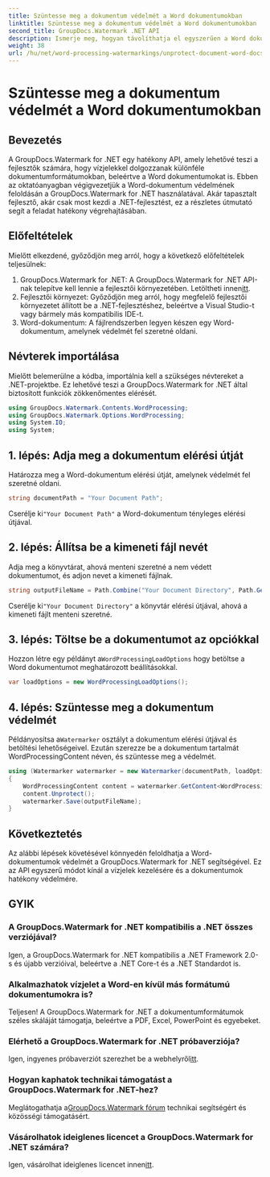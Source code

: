 ```yaml
---
title: Szüntesse meg a dokumentum védelmét a Word dokumentumokban
linktitle: Szüntesse meg a dokumentum védelmét a Word dokumentumokban
second_title: GroupDocs.Watermark .NET API
description: Ismerje meg, hogyan távolíthatja el egyszerűen a Word dokumentumok védelmét a GroupDocs.Watermark for .NET segítségével. Kövesse lépésenkénti útmutatónkat.
weight: 38
url: /hu/net/word-processing-watermarkings/unprotect-document-word-docs/
---
```


# Szüntesse meg a dokumentum védelmét a Word dokumentumokban

## Bevezetés
A GroupDocs.Watermark for .NET egy hatékony API, amely lehetővé teszi a fejlesztők számára, hogy vízjelekkel dolgozzanak különféle dokumentumformátumokban, beleértve a Word dokumentumokat is. Ebben az oktatóanyagban végigvezetjük a Word-dokumentum védelmének feloldásán a GroupDocs.Watermark for .NET használatával. Akár tapasztalt fejlesztő, akár csak most kezdi a .NET-fejlesztést, ez a részletes útmutató segít a feladat hatékony végrehajtásában.
## Előfeltételek
Mielőtt elkezdené, győződjön meg arról, hogy a következő előfeltételek teljesülnek:
1.  GroupDocs.Watermark for .NET: A GroupDocs.Watermark for .NET API-nak telepítve kell lennie a fejlesztői környezetében. Letöltheti innen[itt](https://releases.groupdocs.com/Watermark/net/).
2. Fejlesztői környezet: Győződjön meg arról, hogy megfelelő fejlesztői környezetet állított be a .NET-fejlesztéshez, beleértve a Visual Studio-t vagy bármely más kompatibilis IDE-t.
3. Word-dokumentum: A fájlrendszerben legyen készen egy Word-dokumentum, amelynek védelmét fel szeretné oldani.

## Névterek importálása
Mielőtt belemerülne a kódba, importálnia kell a szükséges névtereket a .NET-projektbe. Ez lehetővé teszi a GroupDocs.Watermark for .NET által biztosított funkciók zökkenőmentes elérését.
```csharp
using GroupDocs.Watermark.Contents.WordProcessing;
using GroupDocs.Watermark.Options.WordProcessing;
using System.IO;
using System;
```
## 1. lépés: Adja meg a dokumentum elérési útját
Határozza meg a Word-dokumentum elérési útját, amelynek védelmét fel szeretné oldani.
```csharp
string documentPath = "Your Document Path";
```
 Cserélje ki`"Your Document Path"` a Word-dokumentum tényleges elérési útjával.
## 2. lépés: Állítsa be a kimeneti fájl nevét
Adja meg a könyvtárat, ahová menteni szeretné a nem védett dokumentumot, és adjon nevet a kimeneti fájlnak.
```csharp
string outputFileName = Path.Combine("Your Document Directory", Path.GetFileName(documentPath));
```
 Cserélje ki`"Your Document Directory"` a könyvtár elérési útjával, ahová a kimeneti fájlt menteni szeretné.
## 3. lépés: Töltse be a dokumentumot az opciókkal
 Hozzon létre egy példányt a`WordProcessingLoadOptions` hogy betöltse a Word dokumentumot meghatározott beállításokkal.
```csharp
var loadOptions = new WordProcessingLoadOptions();
```
## 4. lépés: Szüntesse meg a dokumentum védelmét
 Példányosítsa a`Watermarker` osztályt a dokumentum elérési útjával és betöltési lehetőségeivel. Ezután szerezze be a dokumentum tartalmát WordProcessingContent néven, és szüntesse meg a védelmét.
```csharp
using (Watermarker watermarker = new Watermarker(documentPath, loadOptions))
{
    WordProcessingContent content = watermarker.GetContent<WordProcessingContent>();
    content.Unprotect();
    watermarker.Save(outputFileName);
}
```

## Következtetés
Az alábbi lépések követésével könnyedén feloldhatja a Word-dokumentumok védelmét a GroupDocs.Watermark for .NET segítségével. Ez az API egyszerű módot kínál a vízjelek kezelésére és a dokumentumok hatékony védelmére.
## GYIK
### A GroupDocs.Watermark for .NET kompatibilis a .NET összes verziójával?
Igen, a GroupDocs.Watermark for .NET kompatibilis a .NET Framework 2.0-s és újabb verzióival, beleértve a .NET Core-t és a .NET Standardot is.
### Alkalmazhatok vízjelet a Word-en kívül más formátumú dokumentumokra is?
Teljesen! A GroupDocs.Watermark for .NET a dokumentumformátumok széles skáláját támogatja, beleértve a PDF, Excel, PowerPoint és egyebeket.
### Elérhető a GroupDocs.Watermark for .NET próbaverziója?
 Igen, ingyenes próbaverziót szerezhet be a webhelyről[itt](https://releases.groupdocs.com/).
### Hogyan kaphatok technikai támogatást a GroupDocs.Watermark for .NET-hez?
 Meglátogathatja a[GroupDocs.Watermark fórum](https://forum.groupdocs.com/c/watermark/19) technikai segítségért és közösségi támogatásért.
### Vásárolhatok ideiglenes licencet a GroupDocs.Watermark for .NET számára?
 Igen, vásárolhat ideiglenes licencet innen[itt](https://purchase.groupdocs.com/temporary-license/).